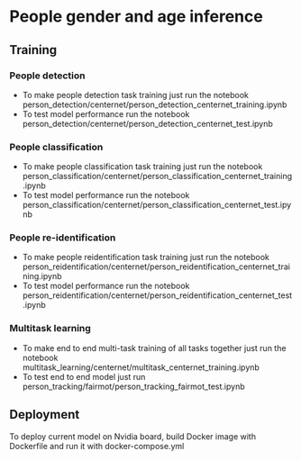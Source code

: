 # People gender and age inference
## Training
### People detection
- To make people detection task training just run the notebook person_detection/centernet/person_detection_centernet_training.ipynb
- To test model performance run the notebook person_detection/centernet/person_detection_centernet_test.ipynb
### People classification
- To make people classification task training just run the notebook person_classification/centernet/person_classification_centernet_training.ipynb
- To test model performance run the notebook person_classification/centernet/person_classification_centernet_test.ipynb
### People re-identification
- To make people reidentification task training just run the notebook person_reidentification/centernet/person_reidentification_centernet_training.ipynb
- To test model performance run the notebook person_reidentification/centernet/person_reidentification_centernet_test.ipynb
### Multitask learning
- To make end to end multi-task training of all tasks together just run the notebook multitask_learning/centernet/multitask_centernet_training.ipynb
- To test end to end model just run person_tracking/fairmot/person_tracking_fairmot_test.ipynb
## Deployment
To deploy current model on Nvidia board, build Docker image with Dockerfile and run it with docker-compose.yml